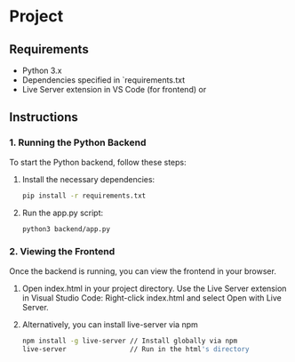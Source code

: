 # Project

## Requirements

- Python 3.x
- Dependencies specified in `requirements.txt
- Live Server extension in VS Code (for frontend) or 

## Instructions

### 1. Running the Python Backend

To start the Python backend, follow these steps:

1. Install the necessary dependencies:
   ```bash
   pip install -r requirements.txt

2. Run the app.py script:
   ```bash
   python3 backend/app.py
### 2. Viewing the Frontend

Once the backend is running, you can view the frontend in your browser.

1. Open index.html in your project directory.
Use the Live Server extension in Visual Studio Code:
  Right-click index.html and select Open with Live Server.

2. Alternatively, you can install live-server via npm
   ```bash
   npm install -g live-server // Install globally via npm
   live-server                // Run in the html's directory

